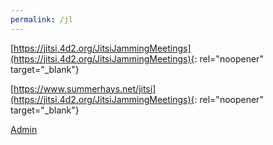 ```yaml
---
permalink: /jl
---
```

[https://jitsi.4d2.org/JitsiJammingMeetings](https://jitsi.4d2.org/JitsiJammingMeetings){: rel="noopener" target="_blank"}

[https://www.summerhays.net/jitsi](https://jitsi.4d2.org/JitsiJammingMeetings){: rel="noopener" target="_blank"}

[Admin](https://jitsi.4d2.org/)
